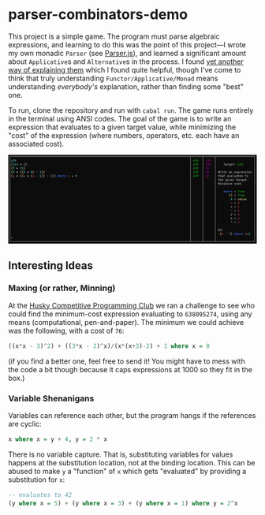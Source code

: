 # parser-combinators-demo

This project is a simple game. The program must parse algebraic expressions, and learning to do this was the point of this project—I wrote my own monadic `Parser` (see [Parser.js](src/Parser.hs)), and learned a significant amount about `Applicative`s and `Alternative`s in the process. I found [yet another way of explaining them](https://blog.jle.im/entry/functors-to-monads-a-story-of-shapes.html) which I found quite helpful, though I've come to think that truly understanding `Functor/Applicative/Monad` means understanding *everybody's* explanation, rather than finding some "best" one.

To run, clone the repository and run with `cabal run`. The game runs entirely in the terminal using ANSI codes. The goal of the game is to write an expression that evaluates to a given target value, while minimizing the "cost" of the expression (where numbers, operators, etc. each have an associated cost).

![Demo Screenshot](demo-screenshot.png)

## Interesting Ideas
### Maxing (or rather, Minning)
At the [Husky Competitive Programming Club](https://www.khoury.northeastern.edu/clubs_and_orgs/husky-competitive-programming-club/) we ran a challenge to see who could find the minimum-cost expression evaluating to `638095274`, using any means (computational, pen-and-paper). The minimum we could achieve was the following, with a cost of `76`:
```haskell
((x*x - 3)^2) + ((3*x - 2)^x)/(x*(x+3)-2) + 1 where x = 8
```
(if you find a better one, feel free to send it! You might have to mess with the code a bit though because it caps expressions at 1000 so they fit in the box.)

### Variable Shenanigans
Variables can reference each other, but the program hangs if the references are cyclic:
```haskell
x where x = y + 4, y = 2 * x
```

There is no variable capture. That is, substituting variables for values happens at the substitution location, not at the binding location. This can be abused to make `y` a "function" of `x` which gets "evaluated" by providing a substitution for `x`:
```haskell
-- evaluates to 42
(y where x = 5) + (y where x = 3) + (y where x = 1) where y = 2^x
```